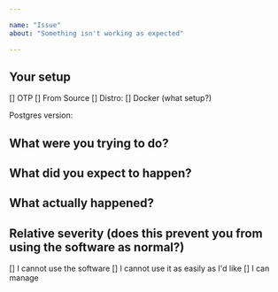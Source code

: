```yaml
---

name: "Issue"
about: "Something isn't working as expected"

---
```


## Your setup

[] OTP
[] From Source
  [] Distro: 
[] Docker (what setup?)

Postgres version:

## What were you trying to do?

## What did you expect to happen?

## What actually happened?

## Relative severity (does this prevent you from using the software as normal?)

[] I cannot use the software
[] I cannot use it as easily as I'd like
[] I can manage